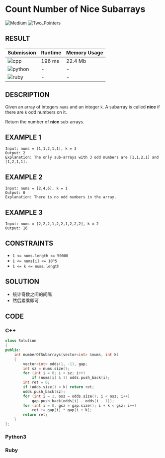 # Count Number of Nice Subarrays

 ![Medium](https://img.shields.io/badge/-Medium-f0ad4e.svg) ![Two_Pointers](https://img.shields.io/badge/双指针法-Two_Pointers-007ec6.svg)
## RESULT

| Submission                                                         | Runtime | Memory Usage |
| ------------------------------------------------------------------ | ------- | ------------ |
| ![cpp](https://img.shields.io/badge/leetcode1248-cpp-f34b7d.svg)   | 196 ms  | 22.4 Mb      |
| ![python](https://img.shields.io/badge/leetcode1248-py-3572A5.svg) | -       | -            |
| ![ruby](https://img.shields.io/badge/leetcode1248-rb-701516.svg)   | -       | -            |

## DESCRIPTION

Given an array of integers `nums` and an integer `k`. A subarray is called **nice** if there are `k` odd numbers on it.

Return the number of **nice** sub-arrays.

## EXAMPLE 1

```plain
Input: nums = [1,1,2,1,1], k = 3
Output: 2
Explanation: The only sub-arrays with 3 odd numbers are [1,1,2,1] and [1,2,1,1].
```

## EXAMPLE 2

```plain
Input: nums = [2,4,6], k = 1
Output: 0
Explanation: There is no odd numbers in the array.
```

## EXAMPLE 3

```plain
Input: nums = [2,2,2,1,2,2,1,2,2,2], k = 2
Output: 16
```

## CONSTRAINTS

* `1 <= nums.length <= 50000`
* `1 <= nums[i] <= 10^5`
* `1 <= k <= nums.length`

## SOLUTION

* 统计奇数之间的间隔
* 然后累乘即可

## CODE

### C++

```cpp
class Solution
{
public:
    int numberOfSubarrays(vector<int> &nums, int k)
    {
        vector<int> odds(1, -1), gap;
        int sz = nums.size();
        for (int i = 0; i < sz; i++)
            if (nums[i] & 1) odds.push_back(i);
        int ret = 0;
        if (odds.size() < k) return ret;
        odds.push_back(sz);
        for (int i = 1, osz = odds.size(); i < osz; i++)
            gap.push_back(odds[i] - odds[i - 1]);
        for (int i = 0, gsz = gap.size(); i + k < gsz; i++)
            ret += gap[i] * gap[i + k];
        return ret;
    }
};
```

### Python3


### Ruby

